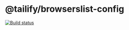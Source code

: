 # @tailify/browserslist-config

[![Build status][build-status-image]][build-status-url]

[build-status-image]: https://travis-ci.com/tailify/browserslist-config.svg?branch=master
[build-status-url]: https://travis-ci.com/tailify/browserslist-config
